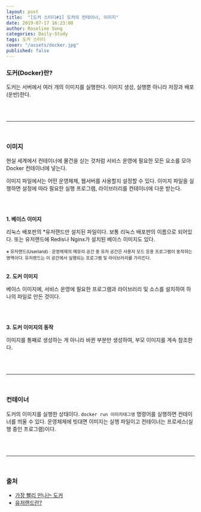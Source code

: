 ```yaml
---
layout: post
title:  "[도커 스터디#1] 도커의 컨테이너, 이미지"
date: 2019-07-17 16:23:00
author: Roseline Song
categories: Daily-Study
tags: 도커 스터디
cover: "/assets/docker.jpg"
published: false
---
```


### 도커(Docker)란?

도커는 서버에서 여러 개의 이미지를 실행한다. 이미지 생성, 실행뿐 아니라 저장과 배포(운반)한다. 


<br>
<br>

<hr>

<br>

### 이미지 

현실 세계에서 컨테이너에 물건을 싣는 것처럼 서비스 운영에 필요한 모든 요소를 모아 Docker 컨테이너에 넣는다. 

이미지 파일에서는 어떤 운영체제, 웹서버를 사용할지 설정할 수 있다. 이미지 파일을 실행하면 설정에 따라 필요한 실행 프로그램, 라이브러리를 컨테이너에 다운 받는다.  

<br>
<br>


**1. 베이스 이미지**

리눅스 배포판의 \*유저랜드만 설치된 파일이다. 보통 리눅스 배포판의 이름으로 되어있다. 또는 유저랜드에 Redis나 Nginx가 설치된 베이스 이미지도 있다. 

<sub>
※ 유저랜드(Userland) : 운영체제의 메모리 공간 중 유저 공간은 사용자 모드 응용 프로그램이 동작하는 영역이다. 유저랜드는 이 공간에서 실행되는 프로그램 및 라이브러리를 가리킨다. 
</sub>

<br>
<br>

**2. 도커 이미지**

베이스 이미지에, 서비스 운영에 필요한 프로그램과 라이브러리 및 소스를 설치하여 하나의 파일로 만든 것이다.

<br>
<br>

**3. 도커 이미지의 동작**

이미지를 통째로 생성하는 게 아니라 바뀐 부분만 생성하여, 부모 이미지를 계속 참조한다. 


<br>
<br>

<hr>

<br>

### 컨테이너

도커의 이미지를 실행한 상태이다. `docker run 이미지태그명` 명령어를 실행하면 컨테이너를 띄울 수 있다. 운영체제에 빗대면 이미지는 실행 파일이고 컨테이너는 프로세스(실행 중인 프로그램)이다.


<br>
<br>

<hr>

<br>

### 출처 

- [가장 빨리 만나는 도커](http://www.pyrasis.com/book/DockerForTheReallyImpatient/Chapter01/02)
- [유저랜드란?](https://dololak.tistory.com/353)

<br>
<br>
